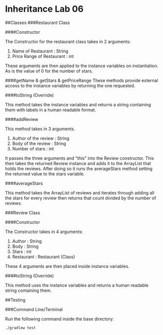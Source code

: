 # Inheritance Lab 06

##Classes
###Restaurant Class

####Constructor

The Constructor for the restaurant class takes in 2 arguments:

1. Name of Restaurant : String
2. Price Range of Restaurant : int

These arguments are then applied to the instance variables on instantiation. As is the value of 0 for the number of stars.

####getName & getStars & getPriceRange
These methods provide external access to the instance variables by returning the one requested.

####toString (Override)

This method takes the instance variables and returns a string containing them with labels in a human readable format.

####addReview

This method takes in 3 arguments.

1. Author of the review : String
2. Body of the review : String
3. Number of stars : int

It passes the three arguments and "this" into the Review constructor.
This then takes the returned Review instance and adds it to the ArrayList that holds the reviews. After doing so it runs the averageStars method setting the returned value to the stars variable.

####averageStars

This method takes the ArrayList of reviews and iterates through adding all the stars for every review then returns that count divided by the number of reviews.


###Review Class

####Constructor

The Constructor takes in 4 arguments:

1. Author : String
2. Body : String
3. Stars : int
4. Restaurant : Restaurant (Class)

These 4 arguments are then placed inside instance variables.

####toString (Override)

This method uses the instance variables and returns a human readable string containing them.

##Testing

###Command Line/Terminal

Run the following command inside the base directory:

`./gradlew test`